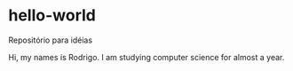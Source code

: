 # hello-world
Repositório para idéias 

Hi, my names is Rodrigo. I am studying computer science for almost a year.
